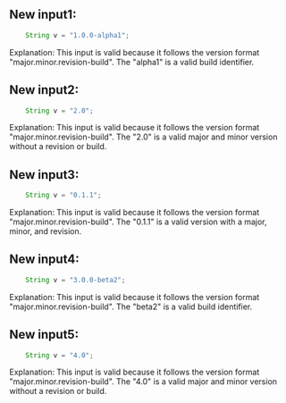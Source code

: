 ## New input1:
```java
    String v = "1.0.0-alpha1";
```
Explanation: This input is valid because it follows the version format "major.minor.revision-build". The "alpha1" is a valid build identifier.

## New input2:
```java
    String v = "2.0";
```
Explanation: This input is valid because it follows the version format "major.minor.revision-build". The "2.0" is a valid major and minor version without a revision or build.

## New input3:
```java
    String v = "0.1.1";
```
Explanation: This input is valid because it follows the version format "major.minor.revision-build". The "0.1.1" is a valid version with a major, minor, and revision.

## New input4:
```java
    String v = "3.0.0-beta2";
```
Explanation: This input is valid because it follows the version format "major.minor.revision-build". The "beta2" is a valid build identifier.

## New input5:
```java
    String v = "4.0";
```
Explanation: This input is valid because it follows the version format "major.minor.revision-build". The "4.0" is a valid major and minor version without a revision or build.

